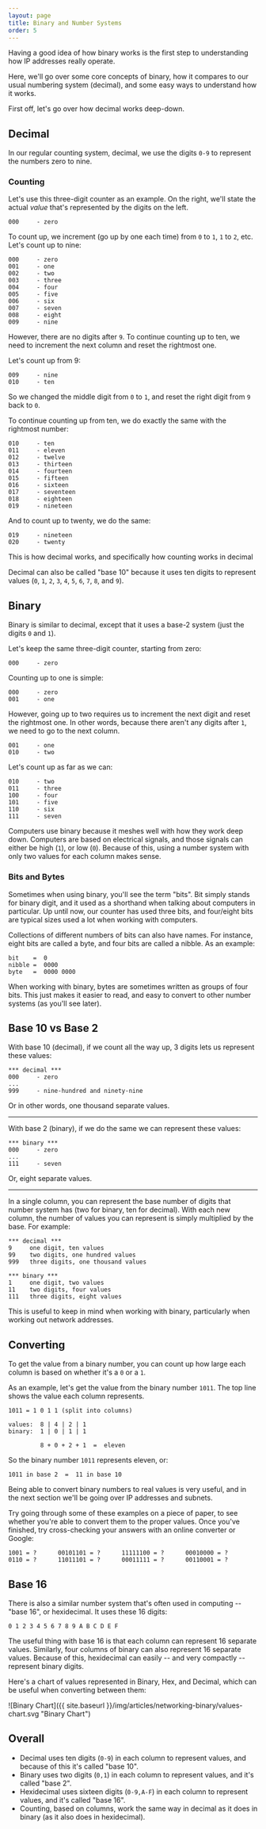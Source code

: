 ```yaml
---
layout: page
title: Binary and Number Systems
order: 5
---
```

Having a good idea of how binary works is the first step to understanding how IP addresses really operate.

Here, we'll go over some core concepts of binary, how it compares to our usual numbering system (decimal), and some easy ways to understand how it works.

First off, let's go over how decimal works deep-down.


## Decimal

In our regular counting system, decimal, we use the digits `0-9` to represent the numbers zero to nine.


### Counting

Let's use this three-digit counter as an example. On the right, we'll state the actual _value_ that's represented by the digits on the left.

    000     - zero

To count up, we increment (go up by one each time) from `0` to `1`, `1` to `2`, etc. Let's count up to nine:

    000     - zero
    001     - one
    002     - two
    003     - three
    004     - four
    005     - five
    006     - six
    007     - seven
    008     - eight
    009     - nine

However, there are no digits after `9`. To continue counting up to ten, we need to increment the next column and reset the rightmost one.

Let's count up from 9:

    009     - nine
    010     - ten

So we changed the middle digit from `0` to `1`, and reset the right digit from `9` back to `0`.

To continue counting up from ten, we do exactly the same with the rightmost number:

    010     - ten
    011     - eleven
    012     - twelve
    013     - thirteen
    014     - fourteen
    015     - fifteen
    016     - sixteen
    017     - seventeen
    018     - eighteen
    019     - nineteen

And to count up to twenty, we do the same:

    019     - nineteen
    020     - twenty

This is how decimal works, and specifically how counting works in decimal

Decimal can also be called "base 10" because it uses ten digits to represent values (`0`, `1`, `2`, `3`, `4`, `5`, `6`, `7`, `8`, and `9`).


## Binary

Binary is similar to decimal, except that it uses a base-2 system (just the digits `0` and `1`).

Let's keep the same three-digit counter, starting from zero:

    000     - zero

Counting up to one is simple:

    000     - zero
    001     - one

However, going up to two requires us to increment the next digit and reset the rightmost one. In other words, because there aren't any digits after `1`, we need to go to the next column.

    001     - one
    010     - two

Let's count up as far as we can:

    010     - two
    011     - three
    100     - four
    101     - five
    110     - six
    111     - seven

Computers use binary because it meshes well with how they work deep down. Computers are based on electrical signals, and those signals can either be high (`1`), or low (`0`). Because of this, using a number system with only two values for each column makes sense.


### Bits and Bytes

Sometimes when using binary, you'll see the term "bits". Bit simply stands for binary digit, and it used as a shorthand when talking about computers in particular. Up until now, our counter has used three bits, and four/eight bits are typical sizes used a lot when working with computers.

Collections of different numbers of bits can also have names. For instance, eight bits are called a byte, and four bits are called a nibble. As an example:

    bit    =  0
    nibble =  0000
    byte   =  0000 0000

When working with binary, bytes are sometimes written as groups of four bits. This just makes it easier to read, and easy to convert to other number systems (as you'll see later).


## Base 10 vs Base 2

With base 10 (decimal), if we count all the way up, 3 digits lets us represent these values:

    *** decimal ***
    000     - zero
    ...
    999     - nine-hundred and ninety-nine

Or in other words, one thousand separate values.

---

With base 2 (binary), if we do the same we can represent these values:

    *** binary ***
    000     - zero
    ...
    111     - seven

Or, eight separate values.

---

In a single column, you can represent the base number of digits that number system has (two for binary, ten for decimal). With each new column, the number of values you can represent is simply multiplied by the base. For example:

    *** decimal ***
    9     one digit, ten values
    99    two digits, one hundred values
    999   three digits, one thousand values

    *** binary ***
    1     one digit, two values
    11    two digits, four values
    111   three digits, eight values

This is useful to keep in mind when working with binary, particularly when working out network addresses.


## Converting 

To get the value from a binary number, you can count up how large each column is based on whether it's a `0` or a `1`.

As an example, let's get the value from the binary number `1011`. The top line shows the value each column represents.

    1011 = 1 0 1 1 (split into columns)

    values:  8 | 4 | 2 | 1
    binary:  1 | 0 | 1 | 1

             8 + 0 + 2 + 1  =  eleven

So the binary number `1011` represents eleven, or:

    1011 in base 2  =  11 in base 10

Being able to convert binary numbers to real values is very useful, and in the next section we'll be going over IP addresses and subnets.

Try going through some of these examples on a piece of paper, to see whether you're able to convert them to the proper values. Once you've finished, try cross-checking your answers with an online converter or Google:

    1001 = ?      00101101 = ?      11111100 = ?      00010000 = ?
    0110 = ?      11011101 = ?      00011111 = ?      00110001 = ?


## Base 16

There is also a similar number system that's often used in computing -- "base 16", or hexidecimal. It uses these 16 digits:

    0 1 2 3 4 5 6 7 8 9 A B C D E F

The useful thing with base 16 is that each column can represent 16 separate values. Similarly, four columns of binary can also represent 16 separate values. Because of this, hexidecimal can easily -- and very compactly -- represent binary digits.

Here's a chart of values represented in Binary, Hex, and Decimal, which can be useful when converting between them:

![Binary Chart]({{ site.baseurl }}/img/articles/networking-binary/values-chart.svg "Binary Chart")


## Overall

* Decimal uses ten digits (`0-9`) in each column to represent values, and because of this it's called "base 10".
* Binary uses two digits (`0,1`) in each column to represent values, and it's called "base 2".
* Hexidecimal uses sixteen digits (`0-9,A-F`) in each column to represent values, and it's called "base 16".
* Counting, based on columns, work the same way in decimal as it does in binary (as it also does in hexidecimal).
